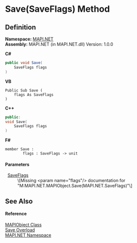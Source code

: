 # Save(SaveFlags) Method




## Definition
**Namespace:** <a href="5bef4637-66f8-16d4-e5f4-4d0da57a1538.md">MAPI.NET</a>  
**Assembly:** MAPI.NET (in MAPI.NET.dll) Version: 1.0.0

**C#**
``` C#
public void Save(
	SaveFlags flags
)
```
**VB**
``` VB
Public Sub Save ( 
	flags As SaveFlags
)
```
**C++**
``` C++
public:
void Save(
	SaveFlags flags
)
```
**F#**
``` F#
member Save : 
        flags : SaveFlags -> unit 
```



#### Parameters
<dl><dt>  <a href="54e85136-cce0-088d-fb78-fe89a2bc8e60.md">SaveFlags</a></dt><dd>\[Missing &lt;param name="flags"/&gt; documentation for "M:MAPI.NET.MAPIObject.Save(MAPI.NET.SaveFlags)"\]</dd></dl>

## See Also


#### Reference
<a href="6aa245b8-3fdd-0cd0-a3f7-bdccb4596d2c.md">MAPIObject Class</a>  
<a href="61502f1b-7270-f904-485c-be0873d36829.md">Save Overload</a>  
<a href="5bef4637-66f8-16d4-e5f4-4d0da57a1538.md">MAPI.NET Namespace</a>  

